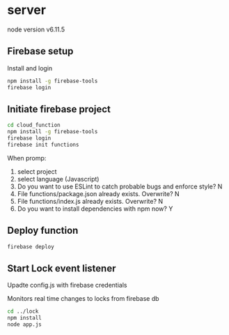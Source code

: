 # server

node version v6.11.5

## Firebase setup
Install and login
```bash
npm install -g firebase-tools
firebase login
```
## Initiate firebase project

```bash
cd cloud_function
npm install -g firebase-tools
firebase login
firebase init functions
```

When promp:
  1) select project
  2) select language (Javascript)
  3) Do you want to use ESLint to catch probable bugs and enforce style? N
  4) File functions/package.json already exists. Overwrite? N
  5) File functions/index.js already exists. Overwrite? N
  6) Do you want to install dependencies with npm now? Y

## Deploy function
```bash
firebase deploy
```

## Start Lock event listener

Upadte config.js with firebase credentials

Monitors real time changes to locks from firebase db

```bash
cd ../lock
npm install
node app.js
```

